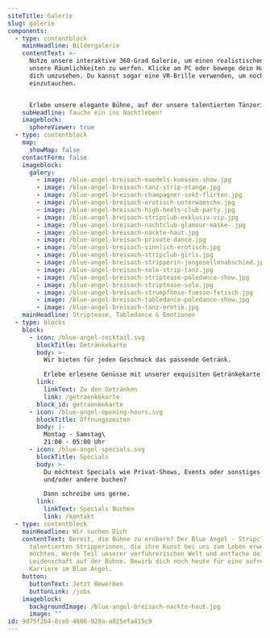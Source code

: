 ```yaml
---
siteTitle: Galerie
slug: galerie
components:
  - type: contentblock
    mainHeadline: Bildergalerie
    contentText: >-
      Nutze unsere interaktive 360-Grad Galerie, um einen realistischen Blick in
      unsere Räumlichkeiten zu werfen. Klicke am PC oder bewege dein Handy, um
      dich umzusehen. Du kannst sogar eine VR-Brille verwenden, um noch tiefer
      einzutauchen. 


      Erlebe unsere elegante Bühne, auf der unsere talentierten Tänzerinnen ihre Striptease-Künste präsentieren. Entdecke private Bereiche für besondere Anlässe, klimatisierte Räume, Raucher- und Nichtraucherbereiche – alles in beeindruckendem Ambiente.
    subHeadline: Tauche ein ins Nachtleben!
    imageblock:
      sphereViewer: true
  - type: contentblock
    map:
      showMap: false
    contactForm: false
    imageblock:
      galery:
        - image: /blue-angel-breisach-maedels-kuessen-show.jpg
        - image: /blue-angel-breisach-tanz-strip-stange.jpg
        - image: /blue-angel-breisach-champagner-sekt-flirten.jpg
        - image: /blue-angel-breisach-erotisch-unterwaesche.jpg
        - image: /blue-angel-breisach-high-heels-club-party.jpg
        - image: /blue-angel-breisach-stripclub-exklusiv-vip.jpg
        - image: /blue-angel-breisach-nachtclub-glamour-maske-.jpg
        - image: /blue-angel-breisach-nackte-haut.jpg
        - image: /blue-angel-breisach-private-dance.jpg
        - image: /blue-angel-breisach-sinnlich-erotisch.jpg
        - image: /blue-angel-breisach-stripclub-girls.jpg
        - image: /blue-angel-breisach-stripperin-jungesellenabschied.jpg
        - image: /blue-angel-breisach-solo-strip-tanz.jpg
        - image: /blue-angel-breisach-striptease-poledance-show.jpg
        - image: /blue-angel-breisach-striptease-solo.jpg
        - image: /blue-angel-breisach-strumpfhose-fuesse-fetisch.jpg
        - image: /blue-angel-breisach-tabledance-poledance-show.jpg
        - image: /blue-angel-breisach-tanz-erotik.jpg
    mainHeadline: Striptease, Tabledance & Emotionen
  - type: blocks
    block:
      - icon: /blue-angel-cocktail.svg
        blockTitle: Getränkekarte
        body: >-
          Wir bieten für jeden Geschmack das passende Getränk.

          Erlebe erlesene Genüsse mit unserer exquisiten Getränkekarte im Blue Angel.
        link:
          linkText: Zu den Getränken
          link: /getraenkekarte
        block_id: getraenkekarte
      - icon: /blue-angel-opening-hours.svg
        blockTitle: Öffnungszeiten
        body: |-
          Montag - Samstag\
          21:00 - 05:00 Uhr
      - icon: /blue-angel-specials.svg
        blockTitle: Specials
        body: >-
          Du möchtest Specials wie Privat-Shows, Events oder sonstiges für dich
          und/oder andere buchen? 

          Dann schreibe uns gerne.
        link:
          linkText: Specials Buchen
          link: /kontakt
  - type: contentblock
    mainHeadline: Wir suchen Dich
    contentText: Bereit, die Bühne zu erobern? Der Blue Angel - Stripclub sucht nach
      talentierten Stripperinnen, die ihre Kunst bei uns zum Leben erwecken
      möchten. Werde Teil unserer verführerischen Welt und entfache deine
      Leidenschaft auf der Bühne. Bewirb dich noch heute für eine aufregende
      Karriere im Blue Angel.
    button:
      buttonText: Jetzt Bewerben
      buttonLink: /jobs
    imageblock:
      backgroundImage: /blue-angel-breisach-nackte-haut.jpg
      image: ""
id: 9d75f2b4-8ce0-4606-920a-a025efa415c9
---
```

